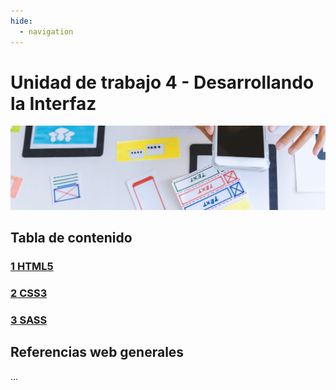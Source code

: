 ```yaml
---
hide:
  - navigation
---
```


# Unidad de trabajo 4 - **Desarrollando la Interfaz**

![](assets/referencias.jpg)

## Tabla de contenido

### [1 HTML5](ud4-1-HTML5.md)
### [2 CSS3](ud4-2-CSS3.md)
### [3 SASS](ud4-3-SASS.md)

## Referencias web generales

...

